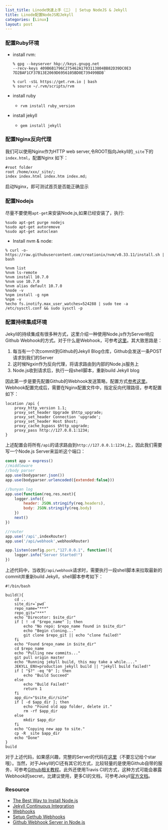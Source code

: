 ```yaml
---
list_title: Linode快速上手（二） | Setup NodeJS & Jekyll
title: Linode配置NodeJS和Jekyll
categories: [Linux]
layout: post
---
```


### 配置Ruby环境

- install rvm:

	```
	% gpg --keyserver hkp://keys.gnupg.net 
	--recv-keys 409B6B1796C275462A1703113804BB82D39DC0E3 7D2BAF1CF37B13E2069D6956105BD0E739499BDB`

	% curl -sSL https://get.rvm.io | bash
	% source ~/.rvm/scripts/rvm
	```
- install ruby
	- `rvm install ruby_version` 
- install jekyll
	- `gem install jekyll`


### 配置Nginx反向代理

我们可以使用Nginx作为HTTP web server,令ROOT指向Jekyll的`_site`下的`index.html`，配置Nginx 如下：

```shell
#root folder
root /home/xxx/_site/;
index index.html index.htm index.md;
```
启动Nginx，即可测试首页是否能正确显示

### 配置Nodejs

尽量不要使用`apt-get`来安装Node.js,如果已经安装了，执行:

```shell
%sudo apt-get purge nodejs 
%sudo apt-get autoremove 
%sudo apt-get autoclean
```

- Install nvm & node:

```shell
% curl -o- https://raw.githubusercontent.com/creationix/nvm/v0.33.11/install.sh | bash

%nvm list
%nvm ls-remote
%nvm install 10.7.0
%nvm use 10.7.0
%nvm alias default 10.7.0
%node -v
%npm install -g npm
%npm -v
%echo fs.inotify.max_user_watches=524288 | sudo tee -a /etc/sysctl.conf && sudo sysctl -p
```

### 配置持续集成环境

Jekyll的持续集成有很多种方式，这里介绍一种使用Node.js作为Server响应Github Webhook的方式。对于什么是Webhook，可参考[这里](https://developer.github.com/webhooks/)。其大致思路是：

1. 每当有一个次commit到Github的Jekyll Blog仓库，Github会发送一条POST请求到我们的Server
2. 这时候Ngxin作为反向代理，将请求路由到内部的Node.js服务上
3. Node.js收到请求后，执行一段shell脚本，重新build Jekyll blog

因此第一步是要先配置Github的Webhook发送策略，配置方式[参考这里](https://developer.github.com/webhooks/creating/)。Webhook配置完成后，需要在Nginx配置文件中，指定反向代理路径，参考配置如下：

```shell
location /api {
	proxy_http_version 1.1;
	proxy_set_header Upgrade $http_upgrade;
	proxy_set_header Connection 'upgrade';
	proxy_set_header Host $host;
	proxy_cache_bypass $http_upgrade;
	proxy_pass http://127.0.0.1:1234;
}
```
上述配置会将所有`/api`的请求路由到`http://127.0.0.1:1234;`上，因此我们需要写一个Node.js Server来监听这个端口：

```javascript
const app = express()
//middleware
//body parser
app.use(bodyparser.json())
app.use(bodyparser.urlencoded({extended:false}))

//bunyan log
app.use(function(req,res,next){
    logger.info({
        header: JSON.stringify(req.headers),
        body: JSON.stringify(req.body)
    })
    next()
})

//router
app.use('/api',indexRouter)
app.use('/api/webhook',webhookRouter)

app.listen(config.port,"127.0.0.1", function(){
    logger.info("Server Started!")
})
```
上述代码中，当收到`/api/webhook`请求时，需要执行一段shell脚本来拉取最新的commit并重新build Jekyll，shell脚本参考如下：

```shell
#!/bin/bash

build(){
    cd ..
    site_dir=`pwd`
    repo_name="***"
    repo_git="***"
    echo "Direcotor: $site_dir"
    if [ ! -d "$repo_name" ]; then
        echo "No repo: $repo_name found in $site_dir"
        echo "Begin cloning..."
        git clone $repo_git || echo "clone failed!"
    fi 
    echo "Found $repo_name in $site_dir"
    cd $repo_name
    echo "Pulling new commits..."
    git pull origin master
    echo "Running jekyll build, this may take a while...."
    JEKYLL_ENV=production jekyll build || "jekyll build failed!"
    if [ "$?" -eq "0" ]; then
        echo "Build Succeed"
    else
        echo "Build Failed!"
        return 1
    fi
    app_dir="$site_dir/site"
    if [ -d $app_dir ]; then
        echo "Found old app folder, delete it."
        rm -rf $app_dir
    else
        mkdir $app_dir
    fi
    echo "Copying new app to site."
    cp -R _site $app_dir
    echo "Done"
}
build
```

对于上述代码，如果感兴趣，完整的Server的代码在[这里](https://github.com/xta0/Github-Webhook)（不要忘记给个star哦）。当然，对于Jekyll的CI还有其它的方式，比较轻量的是使用Github自带的服务，可参考[Github相关教程](https://jekyllrb.com/docs/github-pages/)。此外还使用Travis CI的方式，这种方式可能会暴露Webhook的secret，比建议使用，更多CI的文档，可参考Jekyll[官方文档](https://jekyllrb.com/docs/continuous-integration/)。

### Resource

- [The Best Way to Install Node.js](https://yoember.com/nodejs/the-best-way-to-install-node-js/)
- [Jekyll Continuous Integration](https://jekyllrb.com/docs/continuous-integration/)
- [Webhooks](https://developer.github.com/webhooks/)
- [Setup Gethub Webhooks](https://developer.github.com/webhooks/creating/)
- [Github Webhook Server in Node.js](https://github.com/xta0/Github-Webhook)
